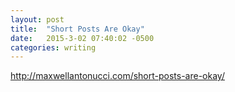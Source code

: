 ```yaml
---
layout: post
title:  "Short Posts Are Okay"
date:   2015-3-02 07:40:02 -0500
categories: writing
---
```


http://maxwellantonucci.com/short-posts-are-okay/